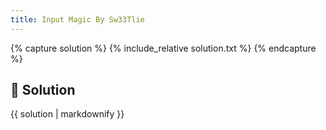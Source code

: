 ```yaml
---
title: Input Magic By Sw33Tlie
---
```


{% capture solution %}
{% include_relative solution.txt %}
{% endcapture %}

## 📝 Solution

{{ solution | markdownify }}
